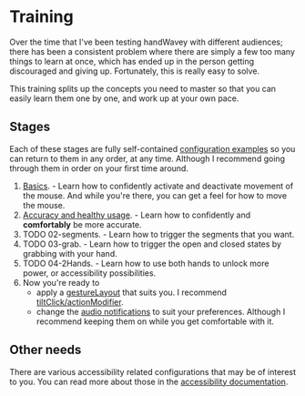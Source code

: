 # Training

Over the time that I've been testing handWavey with different audiences; there has been a consistent problem where there are simply a few too many things to learn at once, which has ended up in the person getting discouraged and giving up. Fortunately, this is really easy to solve.

This training splits up the concepts you need to master so that you can easily learn them one by one, and work up at your own pace.

## Stages

Each of these stages are fully self-contained [configuration examples](https://github.com/ksandom/handWavey/blob/main/docs/user/exampleConfigurations.md) so you can return to them in any order, at any time. Although I recommend going through them in order on your first time around.

1. [Basics](00-basics). - Learn how to confidently activate and deactivate movement of the mouse. And while you're there, you can get a feel for how to move the mouse.
1. [Accuracy and healthy usage](01-accuracy). - Learn how to confidently and **comfortably** be more accurate.
1. TODO 02-segments. - Learn how to trigger the segments that you want.
1. TODO 03-grab. - Learn how to trigger the open and closed states by grabbing with your hand.
1. TODO 04-2Hands. - Learn how to use both hands to unlock more power, or accessibility possibilities.
1. Now you're ready to
    * apply a [gestureLayout](https://github.com/ksandom/handWavey/tree/main/examples/gestureLayouts) that suits you. I recommend [tiltClick/actionModifier](https://github.com/ksandom/handWavey/tree/main/examples/gestureLayouts/tiltClick/actionModifier).
    * change the [audio notifications](https://github.com/ksandom/handWavey/tree/main/examples/audio) to suit your preferences. Although I recommend keeping them on while you get comfortable with it.

## Other needs

There are various accessibility related configurations that may be of interest to you. You can read more about those in the [accessibility documentation](https://github.com/ksandom/handWavey/blob/main/docs/user/accessibility.md).
